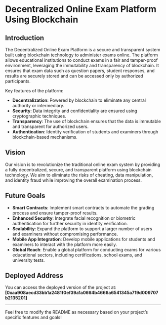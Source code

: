 
# Decentralized Online Exam Platform Using Blockchain

## Introduction

The Decentralized Online Exam Platform is a secure and transparent system built using blockchain technology to administer exams online. The platform allows educational institutions to conduct exams in a fair and tamper-proof environment, leveraging the immutability and transparency of blockchain. It ensures that exam data such as question papers, student responses, and results are securely stored and can be accessed only by authorized participants.

Key features of the platform:
- **Decentralization**: Powered by blockchain to eliminate any central authority or intermediary.
- **Security**: Data integrity and confidentiality are ensured using cryptographic techniques.
- **Transparency**: The use of blockchain ensures that the data is immutable and transparent for authorized users.
- **Authentication**: Identity verification of students and examiners through blockchain-based mechanisms.

## Vision

Our vision is to revolutionize the traditional online exam system by providing a fully decentralized, secure, and transparent platform using blockchain technology. We aim to eliminate the risks of cheating, data manipulation, and identity fraud while improving the overall examination process.

## Future Goals

- **Smart Contracts**: Implement smart contracts to automate the grading process and ensure tamper-proof results.
- **Enhanced Security**: Integrate facial recognition or biometric authentication for further security in identity verification.
- **Scalability**: Expand the platform to support a larger number of users and examiners without compromising performance.
- **Mobile App Integration**: Develop mobile applications for students and examiners to interact with the platform more easily.
- **Global Reach**: Enable a global platform for conducting exams for various educational sectors, including certifications, school exams, and university tests.

## Deployed Address

You can access the deployed version of the project at:  
**[0xaa908aecd33bb1a2481f0ef39a1a0664b4666a6541345a719d009707b2135201]**

---

Feel free to modify the README as necessary based on your project’s specific features and goals!
